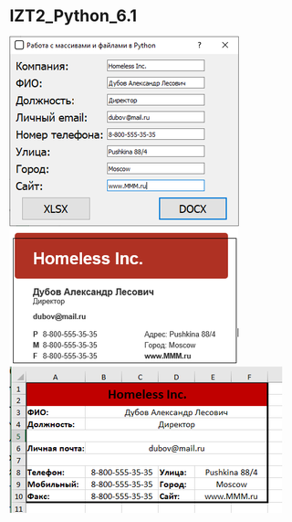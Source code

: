 # IZT2_Python_6.1

![Screenshot](screenshot1.PNG)
![Screenshot](screenshot2.PNG)
![Screenshot](screenshot3.PNG)